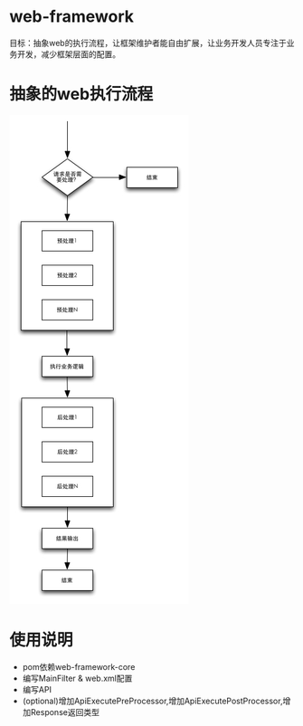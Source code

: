 # web-framework
目标：抽象web的执行流程，让框架维护者能自由扩展，让业务开发人员专注于业务开发，减少框架层面的配置。

# 抽象的web执行流程
![执行流程](./Http请求执行逻辑.jpg)

# 使用说明

* pom依赖web-framework-core
* 编写MainFilter & web.xml配置
* 编写API
* (optional)增加ApiExecutePreProcessor,增加ApiExecutePostProcessor,增加Response返回类型
